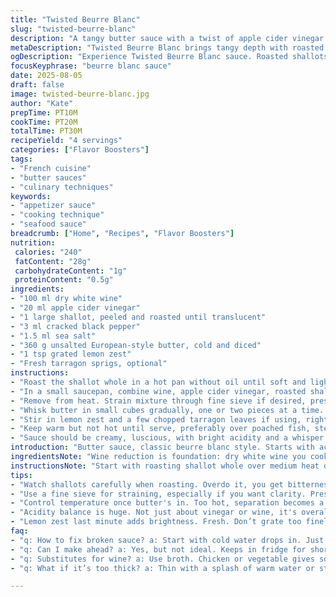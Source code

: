 ```yaml
---
title: "Twisted Beurre Blanc"
slug: "twisted-beurre-blanc"
description: "A tangy butter sauce with a twist of apple cider vinegar and shallots roasted for depth. Gradual butter incorporation over gentle heat, yielding a creamy, silky finish. Variations in acidity and subtle aromatics. Adaptable for fish, shellfish or roasted vegetables. Technique driven with warnings on temperature and separation risks."
metaDescription: "Twisted Beurre Blanc brings tangy depth with roasted shallots and apple cider vinegar. A creamy butter sauce for seafood or veggies."
ogDescription: "Experience Twisted Beurre Blanc sauce. Roasted shallots and cool butter create a silky texture perfect for fish or grilled vegetables."
focusKeyphrase: "beurre blanc sauce"
date: 2025-08-05
draft: false
image: twisted-beurre-blanc.jpg
author: "Kate"
prepTime: PT10M
cookTime: PT20M
totalTime: PT30M
recipeYield: "4 servings"
categories: ["Flavor Boosters"]
tags:
- "French cuisine"
- "butter sauces"
- "culinary techniques"
keywords:
- "appetizer sauce"
- "cooking technique"
- "seafood sauce"
breadcrumb: ["Home", "Recipes", "Flavor Boosters"]
nutrition: 
 calories: "240"
 fatContent: "28g"
 carbohydrateContent: "1g"
 proteinContent: "0.5g"
ingredients:
- "100 ml dry white wine"
- "20 ml apple cider vinegar"
- "1 large shallot, peeled and roasted until translucent"
- "3 ml cracked black pepper"
- "1.5 ml sea salt"
- "360 g unsalted European-style butter, cold and diced"
- "1 tsp grated lemon zest"
- "Fresh tarragon sprigs, optional"
instructions:
- "Roast the shallot whole in a hot pan without oil until soft and lightly browned, approximately 5 to 7 minutes. This deepens flavor beyond raw shallot sharpness."
- "In a small saucepan, combine wine, apple cider vinegar, roasted shallot, cracked pepper, and salt. Bring to a gentle boil then reduce to low heat. Let reduce steadily, swirling occasionally. Watch for when liquid nearly evaporates to 1 to 2 tablespoons. This step concentrates acidity and flavor without burning solids."
- "Remove from heat. Strain mixture through fine sieve if desired, pressing out all juices from the shallot to clarify sauce. Return liquid to a very low flame. Off the heat if butter addition is too quick—temperature control is key here."
- "Whisk butter in small cubes gradually, one or two pieces at a time. Pay attention to texture shift: sauce thickens, becomes shiny and coats the back of a spoon. Too fast or too hot causes separation. If broken, fix with a spoonful of cold water or start with iced butter cubes."
- "Stir in lemon zest and a few chopped tarragon leaves if using, right at the end for freshness and herbaceous lift."
- "Keep warm but not hot until serve, preferably over poached fish, steamed clams, or grilled veggies."
- "Sauce should be creamy, luscious, with bright acidity and a whisper of roasted sweetness. No graininess. No greasy puddles."
introduction: "Butter sauce, classic beurre blanc style. Starts with acidity reduction — wine, vinegar plus shallots. But roasted shallots bring caramel depth. You need to watch reduction times carefully: too quick, you lose flavor complexity; too slow, you risk burning solids. Butter piece-by-piece into warm, not boiling liquid. Temperature control—non negotiable. Slow whisking to coax emulsification. Start with cold diced butter to prevent sauce breakage—don't dump hot cubes all at once. Adding herbs last keeps bright punch without overshadowing the sauce. Silent kitchen symphony — gentle simmer, whisk rhythm, buttery napkins on fish. Forget exact times; read texture, sheen, mouthfeel. Thickened, glowing, luxe, with citrus pop from lemon zest. Done right, it holds and recovers easily if it tempers off heat. Not foolproof but worth the attention."
ingredientsNote: "Wine reduction is foundation: dry white wine you cook down intensifies flavor and acidity. Apple cider vinegar stands in for classic white wine vinegar here, giving fruity tang, less harsh but assertive enough. Roasting shallots mellows harsh onion bite and creates deeper aroma, be careful not to char or burn—brown caramelization is different. Butter choice affects final mouthfeel. European or cultured butters have higher fat - silkier sauce. Keep butter cold and dice into small cubes for consistent melting and better control. Use fresh cracked black pepper for its progressive heat and texture. Lemon zest brightens without overpowering. Optional fresh tarragon adds herbal complexity paired well with seafood but omit if favoring pure simplicity."
instructionsNote: "Start with roasting shallot whole over medium heat dry pan until translucent and lightly browned — 5 to 7 minutes. Watch carefully, no black edges, just softened, aromatic bits. Combine with wine and vinegar, bring to gentle boil then low simmer. Reduce to about two tablespoons volume, swirl pan, do not stir aggressively. Strain if you want clean sauce, pressing shallot to extract essence. Return to stove on very low heat. Off heat during butter addition to avoid overheating. Butter cubes go in one or two at a time, whisking constantly to integrate completely before adding more. Sauce must never boil after butter addition. If buttery bits refuse to blend, lower heat or break can be fixed by whisking in cold water drops or starting over with cooler butter. Final touch: stir in lemon zest and optional tarragon right at end—adds lift and herbal freshness. Keep warm over very low burner, or briefly rewarm with care if cooled down."
tips:
- "Watch shallots carefully when roasting. Overdo it, you get bitterness instead of depth. A dry pan, medium heat. No oil. Gently toast; aim for translucent."
- "Use a fine sieve for straining, especially if you want clarity. Press shallots. This gives you concentrated flavor without textures you don't want. Straining matters."
- "Control temperature once butter's in. Too hot, separation becomes a problem. Off heat? Yes, better for butter. Cool cubes in — one at a time. Keep whisking."
- "Acidity balance is huge. Not just about vinegar or wine, it's overall flavor alignment. Too much can overpower. Play around with ratios for your preferred taste."
- "Lemon zest last minute adds brightness. Fresh. Don’t grate too finely. This can overpower the sauce. Just a bit for lift, keep it balanced with heavier elements."
faq:
- "q: How to fix broken sauce? a: Start with cold water drops in. Just a spoon at a time, and whisk. Add slowly. If that fails, colder butter might help."
- "q: Can I make ahead? a: Yes, but not ideal. Keeps in fridge for short time. Rewarm gently. Don't overheat. Too much heat, sauce can break."
- "q: Substitutes for wine? a: Use broth. Chicken or vegetable gives some depth. White wine vinegar? Adds tang but not the same. Keep balance in mind."
- "q: What if it’s too thick? a: Thin with a splash of warm water or stock. Blend well after adding. Fix texture. Don’t go overboard though."

---
```

